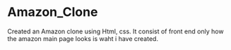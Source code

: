 # Amazon_Clone
Created an Amazon clone using Html, css. It consist of front end only how the amazon main page looks is waht i have created.
